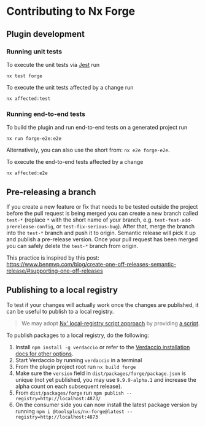 # Contributing to Nx Forge

## Plugin development

### Running unit tests

To execute the unit tests via [Jest](https://jestjs.io) run

    nx test forge

To execute the unit tests affected by a change run

    nx affected:test

### Running end-to-end tests

To build the plugin and run end-to-end tests on a generated project run

    nx run forge-e2e:e2e

Alternatively, you can also use the short from: `nx e2e forge-e2e`.

To execute the end-to-end tests affected by a change

    nx affected:e2e

## Pre-releasing a branch

If you create a new feature or fix that needs to be tested outside the project before the pull request is being merged you can create a new branch called `test-*` (replace `*` with the short name of your branch, e.g. `test-feat-add-prerelease-config`, or `test-fix-serious-bug`). After that, merge the branch into the `test-*` branch and push it to origin. Semantic release will pick it up and publish a pre-release version.
Once your pull request has been merged you can safely delete the `test-*` branch from origin.

This practice is inspired by this post: https://www.benmvp.com/blog/create-one-off-releases-semantic-release/#supporting-one-off-releases 

## Publishing to a local registry

To test if your changes will actually work once the changes are published,
it can be useful to publish to a local registry.

> We may adopt [Nx' local-registry script approach](https://github.com/nrwl/nx/blob/master/CONTRIBUTING.md#publishing-to-a-local-registry) by providing [a script](https://github.com/nrwl/nx/blob/master/scripts/local-registry.sh).

To publish packages to a local registry, do the following:

1. Install `npm install -g verdaccio` or refer to the [Verdaccio installation docs for other options](https://verdaccio.org/docs/installation).
2. Start Verdaccio by running `verdaccio` in a terminal
3. From the plugin project root run `nx build forge`
4. Make sure the `version` field in `dist/packages/forge/package.json` is unique (not yet published, you may use `9.9.9-alpha.1` and increase the alpha count on each subsequent release).
5. From `dist/packages/forge` run `npm publish --registry=http://localhost:4873/`
6. On the consumer side you can now install the latest package version by running `npm i @toolsplus/nx-forge@latest --registry=http://localhost:4873`
